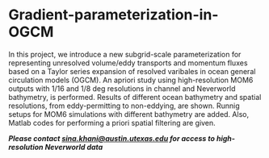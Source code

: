 # Gradient-parameterization-in-OGCM

In this project, we introduce a new subgrid-scale parameterization for representing unresolved volume/eddy transports and momentum fluxes based on a Taylor series expansion of resolved varibales in ocean general circulation models (OGCM). An apriori study using high-resolution MOM6 outputs with 1/16 and 1/8 deg resolutions in channel and Neverworld bathymetry, is performed. Results of different ocean bathymetry and spatial resolutions, from eddy-permitting to non-eddying, are shown. Runnig setups for MOM6 simulations with different bathymetry are added. Also, Matlab codes for performing a priori spatial filtering are given.     



***Please contact sina.khani@austin.utexas.edu for access to high-resolution Neverworld data***
